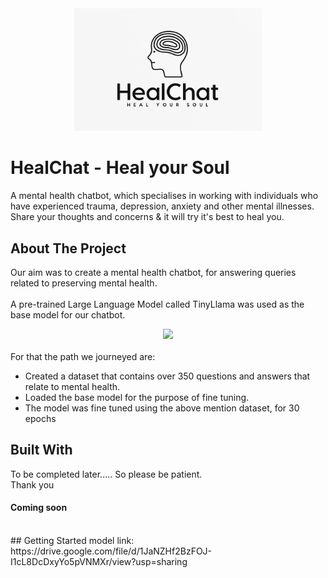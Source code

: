 <div align="center">
  <img src="https://raw.githubusercontent.com/AxelStrange/HealChat/main/Assets/HealChat.png" width="300"/>
</div>

# HealChat - Heal your Soul <br>
A mental health chatbot, which specialises in working with individuals who have experienced trauma, depression, anxiety and other mental illnesses. Share your thoughts and concerns & it will try it's best
to heal you.

<!-- ABOUT THE PROJECT -->
## About The Project

Our aim was to create a mental health chatbot, for answering queries related to preserving mental health.
<br><br>
A pre-trained Large Language Model called TinyLlama was used as the base model for our chatbot.
<div align="center">
  <img src="https://raw.githubusercontent.com/jzhang38/TinyLlama/main/.github/TinyLlama_logo.png" width="300"/>
</div>
<br>
For that the path we journeyed are:
<ul>
  <li>
    Created a dataset that contains over 350 questions and answers that relate to mental health.
  </li>
  <li>
    Loaded the base model for the purpose of fine tuning.
  </li>
  <li>
    The model was fine tuned using the above mention dataset, for 30 epochs
  </li>
</ul>



<!-- ABOUT THE PROJECT -->
## Built  With

To be completed later..... So please be patient.<br>
  Thank you
#### Coming soon

<br>
## Getting Started
model link: https://drive.google.com/file/d/1JaNZHf2BzFOJ-I1cL8DcDxyYo5pVNMXr/view?usp=sharing
